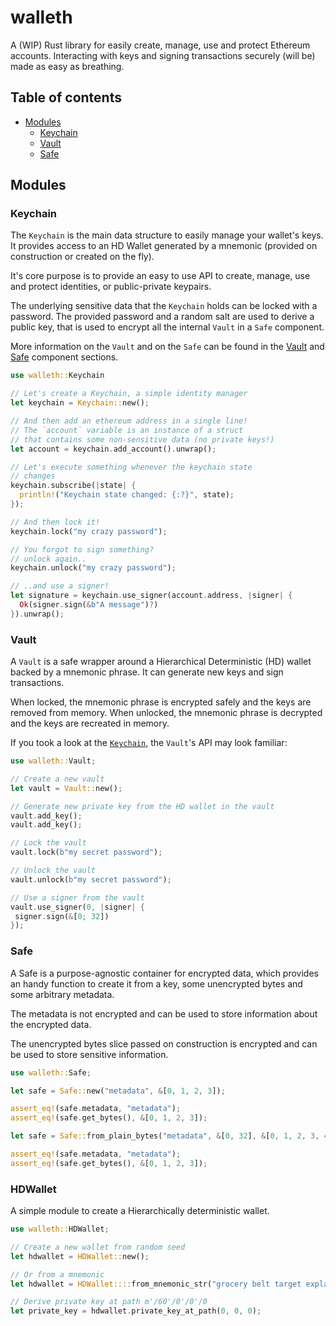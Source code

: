 # walleth

A (WIP) Rust library for easily create, manage, use and protect Ethereum accounts. Interacting with keys and signing transactions securely (will be) made as easy as breathing.

## Table of contents

- [Modules](#modules)
  - [Keychain](#keychain)
  - [Vault](#vault)
  - [Safe](#safe)

## Modules

### Keychain

The `Keychain` is the main data structure to easily manage your wallet's keys. It provides access to an HD Wallet generated by a mnemonic (provided on construction or created on the fly).

It's core purpose is to provide an easy to use API to create, manage, use and protect identities, or public-private keypairs.

The underlying sensitive data that the `Keychain` holds can be locked with a password. The provided password and a random salt are used to derive a public key, that is used to encrypt all the internal `Vault` in a `Safe` component.

More information on the `Vault` and on the `Safe` can be found in the [Vault](#vault) and [Safe](#safe) component sections.

```rust
use walleth::Keychain

// Let's create a Keychain, a simple identity manager
let keychain = Keychain::new();

// And then add an ethereum address in a single line!
// The `account` variable is an instance of a struct
// that contains some non-sensitive data (no private keys!)
let account = keychain.add_account().unwrap();

// Let's execute something whenever the keychain state
// changes
keychain.subscribe(|state| {
  println!("Keychain state changed: {:?}", state);
});

// And then lock it!
keychain.lock("my crazy password");

// You forgot to sign something?
// unlock again..
keychain.unlock("my crazy password");

// ..and use a signer!
let signature = keychain.use_signer(account.address, |signer| {
  Ok(signer.sign(&b"A message")?)
}).unwrap();
```

### Vault

A `Vault` is a safe wrapper around a Hierarchical Deterministic (HD) wallet
backed by a mnemonic phrase. It can generate new keys and sign transactions.

When locked, the mnemonic phrase is encrypted safely and the keys are removed from memory.
When unlocked, the mnemonic phrase is decrypted and the keys are recreated in memory.

If you took a look at the [`Keychain`](#keychain), the `Vault`'s API may look familiar:

```rust
use walleth::Vault;

// Create a new vault
let vault = Vault::new();

// Generate new private key from the HD wallet in the vault
vault.add_key();
vault.add_key();

// Lock the vault
vault.lock(b"my secret password");

// Unlock the vault
vault.unlock(b"my secret password");

// Use a signer from the vault
vault.use_signer(0, |signer| {
 signer.sign(&[0; 32])
});
```

### Safe

A Safe is a purpose-agnostic container for encrypted data, 
which provides an handy function to create it from a key, some unencrypted bytes
and some arbitrary metadata. 

The metadata is not encrypted and can be used to
store information about the encrypted data.

The unencrypted bytes slice passed on construction is encrypted and can be used
to store sensitive information.

```rust
use walleth::Safe;

let safe = Safe::new("metadata", &[0, 1, 2, 3]);

assert_eq!(safe.metadata, "metadata");
assert_eq!(safe.get_bytes(), &[0, 1, 2, 3]);

let safe = Safe::from_plain_bytes("metadata", &[0, 32], &[0, 1, 2, 3, 4]).unwrap();

assert_eq!(safe.metadata, "metadata");
assert_eq!(safe.get_bytes(), &[0, 1, 2, 3]);
```

### HDWallet

A simple module to create a Hierarchically deterministic wallet.

```rust
use walleth::HDWallet;

// Create a new wallet from random seed
let hdwallet = HDWallet::new();

// Or from a mnemonic
let hdwallet = HDWallet::::from_mnemonic_str("grocery belt target explain clay essay focus spatial skull brain measure matrix toward visual protect owner stone scale slim ghost panda exact combine game").unwrap();

// Derive private key at path m'/60'/0'/0'/0
let private_key = hdwallet.private_key_at_path(0, 0, 0);
```
